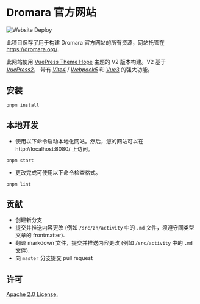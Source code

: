 # Dromara 官方网站

![Website Deploy](https://github.com/dromara/dromara.github.io/workflows/Website%20Deploy/badge.svg)

此项目保存了用于构建 Dromara 官方网站的所有资源，网站托管在 <https://dromara.org/>.

此网站使用 [VuePress Theme Hope](https://theme-hope.vuejs.press/zh/) 主题的 V2 版本构建。V2 基于 [_VuePress2_](https://vuejs.press/zh/)， 带有 [_Vite4_](https://cn.vitejs.dev/) / [_Webpack5_](https://webpack.docschina.org/) 和 [_Vue3_](https://cn.vuejs.org/) 的强大功能。

## 安装

```console
pnpm install
```

## 本地开发

- 使用以下命令启动本地化网站。然后，您的网站可以在 http://localhost:8080/ 上访问。

```console
pnpm start
```

- 更改完成可使用以下命令检查格式。

```console
pnpm lint
```

## 贡献

- 创建新分支
- 提交并推送内容更改 (例如 `/src/zh/activity` 中的 `.md` 文件，须遵守同类型文章的 frontmatter).
- 翻译 markdown 文件，提交并推送内容更改 (例如 `/src/activity` 中的 `.md` 文件).
- 向 `master` 分支提交 pull request

## 许可

[Apache 2.0 License.](/LICENSE)
